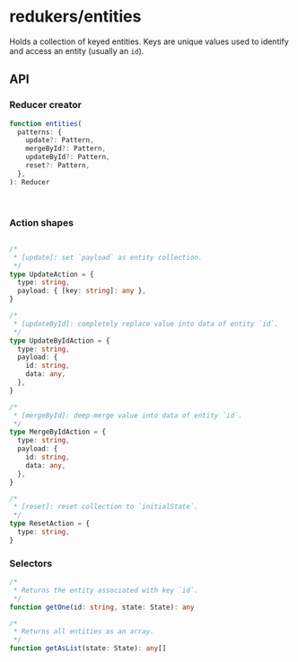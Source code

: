# redukers/entities

Holds a collection of keyed entities. Keys are unique values used to identify
and access an entity (usually an `id`).

## API

### Reducer creator

```ts
function entities(
  patterns: {
    update?: Pattern,
    mergeById?: Pattern,
    updateById?: Pattern,
    reset?: Pattern,
  },
): Reducer
```
​
### Action shapes

```ts

/*
 * [update]: set `payload` as entity collection.
 */
type UpdateAction = {
  type: string,
  payload: { [key: string]: any },
}

/*
 * [updateById]: completely replace value into data of entity `id`.
 */
type UpdateByIdAction = {
  type: string,
  payload: {
    id: string,
    data: any,
  },
}

/*
 * [mergeById]: deep-merge value into data of entity `id`.
 */
type MergeByIdAction = {
  type: string,
  payload: {
    id: string,
    data: any,
  },
}

/*
 * [reset]: reset collection to `initialState`.
 */
type ResetAction = {
  type: string,
}
```

### Selectors

```ts
/*
 * Returns the entity associated with key `id`.
 */
function getOne(id: string, state: State): any

/*
 * Returns all entities as an array.
 */
function getAsList(state: State): any[]
```
